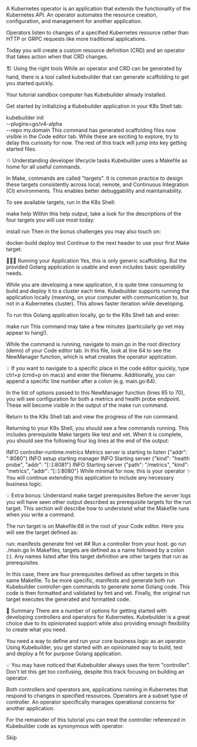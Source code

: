 A Kubernetes operator is an application that extends the functionality of the Kubernetes API. An operator automates the resource creation, configuration, and management for another application.

Operators listen to changes of a specified Kubernetes resource rather than HTTP or GRPC requests like more traditional applications.

Today you will create a custom resource definition (CRD) and an operator that takes action when that CRD changes.


🏗 Using the right tools
While an operator and CRD can be generated by hand, there is a tool called kubebuilder that can generate scaffolding to get you started quickly.

Your tutorial sandbox computer has Kubebuilder already installed.

Get started by initializing a Kubebuilder application in your K8s Shell tab:

kubebuilder init \
  --plugins=go/v4-alpha \
  --repo my.domain
This command has generated scaffolding files now visible in the Code editor tab. While these are exciting to explore, try to delay this curiosity for now. The rest of this track will jump into key getting started files.


♲ Understanding developer lifecycle tasks
Kubebuilder uses a Makefile as home for all useful commands.

In Make, commands are called "targets". It is common practice to design these targets consistently across local, remote, and Continuous Integration (CI) environments. This enables better debuggability and maintainability.

To see available targets, run in the K8s Shell:

make help
Within this help output, take a look for the descriptions of the four targets you will use most today:

install
run
Then in the bonus challenges you may also touch on:

docker-build
deploy
test
Continue to the next header to use your first Make target.


👩🏾‍💻 Running your Application
Yes, this is only generic scaffolding. But the provided Golang application is usable and even includes basic operability needs.

While you are developing a new application, it is quite time consuming to build and deploy it to a cluster each time. Kubebuilder supports running the application locally (meaning, on your computer with communication to, but not in a Kubernetes cluster). This allows faster iteration while developing.

To run this Golang application locally, go to the K8s Shell tab and enter:

make run
This command may take a few minutes (particularly go vet may appear to hang!).

While the command is running, navigate to main.go in the root directory (demo) of your Code editor tab. In this file, look at line 64 to see the NewManager function, which is what creates the operator application.

💡 If you want to navigate to a specific place in the code editor quickly, type ctrl+p (cmd+p on macs) and enter the filename. Additionally, you can append a specific line number after a colon (e.g. main.go:64).

In the list of options passed to this NewManager function (lines 65 to 70), you will see configuration for both a metrics and health probe endpoint. These will become visible in the output of the make run command.

Return to the K8s Shell tab and view the progress of the run command.

Returning to your K8s Shell, you should see a few commands running. This includes prerequisite Make targets like test and vet. When it is complete, you should see the following four log lines at the end of the output:

INFO  controller-runtime.metrics  Metrics server is starting to listen  {"addr": ":8080"}
INFO  setup starting manager
INFO  Starting server {"kind": "health probe", "addr": "[::]:8081"}
INFO  Starting server {"path": "/metrics", "kind": "metrics", "addr": "[::]:8080"}
While minimal for now, this is your operator ✨ You will continue extending this application to include any necessary business logic.


💡 Extra bonus: Understand make target prerequisites
Before the server logs you will have seen other output described as prerequisite targets for the run target. This section will describe how to understand what the Makefile runs when you write a command.

The run target is on Makefile:68 in the root of your Code editor. Here you will see the target defined as:

run: manifests generate fmt vet ## Run a controller from your host.
  go run ./main.go
In Makefiles, targets are defined as a name followed by a colon (:). Any names listed after this target definition are other targets that run as prerequisites.

In this case, there are four prerequisites defined as other targets in this same Makefile. To be more specific, manifests and generate both run Kubebuilder controller-gen commands to generate some Golang code. This code is then formatted and validated by fmt and vet. Finally, the original run target executes the generated and formatted code.


📕 Summary
There are a number of options for getting started with developing controllers and operators for Kubernetes. Kubebuilder is a great choice due to its opinionated support while also providing enough flexibility to create what you need.

You need a way to define and run your core business logic as an operator. Using Kubebuilder, you get started with an opinionated way to build, test and deploy a fit for purpose Golang application.

💡 You may have noticed that Kubebuilder always uses the term "controller". Don't let this get too confusing, despite this track focusing on building an operator.

Both controllers and operators are, applications running in Kubernetes that respond to changes in specified resources. Operators are a subset type of controller. An operator specifically manages operational concerns for another application.

For the remainder of this tutorial you can treat the controller referenced in Kubebuilder code as synonymous with operator.

Skip
